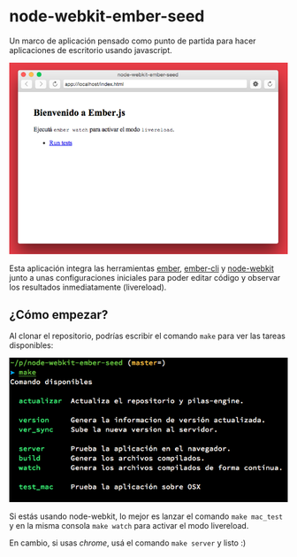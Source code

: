 node-webkit-ember-seed
======================

Un marco de aplicación pensado como punto de partida
para hacer aplicaciones de escritorio usando javascript.

![](public/preview.png)

Esta aplicación integra las herramientas [ember](), [ember-cli]()
y [node-webkit]() junto a unas configuraciones iniciales
para poder editar código y observar los resultados inmediatamente (livereload).

¿Cómo empezar?
--------------

Al clonar el repositorio, podrías escribir el comando ``make``
para ver las tareas disponibles:

![](public/make.png)

Si estás usando node-webkit, lo mejor es lanzar el comando
``make mac_test`` y en la misma consola ``make watch`` para
activar el modo livereload.

En cambio, si usas *chrome*, usá el comando ``make server`` y listo :)
